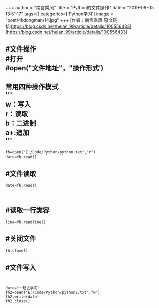 +++
author = "南宫乘风"
title = "Python的文件操作"
date = "2019-09-05 13:51:17"
tags=[]
categories=['Python学习']
image = "post/4kdongman/14.jpg"
+++
[作者：南宫乘风   原文链接:https://blog.csdn.net/heian_99/article/details/100556433](https://blog.csdn.net/heian_99/article/details/100556433)

## #文件操作<br> #打开<br> #open("文件地址"，"操作形式’)

## 常用四种操作模式<br> '''<br> w：写入<br> r：读取<br> b：二进制<br> a+:追加<br> '''

```
fh=open("E:/Code/Python/python.txt","r")
date=fh.read()
```

## #文件读取

```
date=fh.read()
```

## <br> #读取一行类容

```
line=fh.readline()
```

## #关闭文件

```
fh.close()
```

## #文件写入<br>  

```
date="一起去学习"
fh2=open("E:/Code/Python/python2.txt","w")
fh2.write(date)
fh2.close()

```

 

